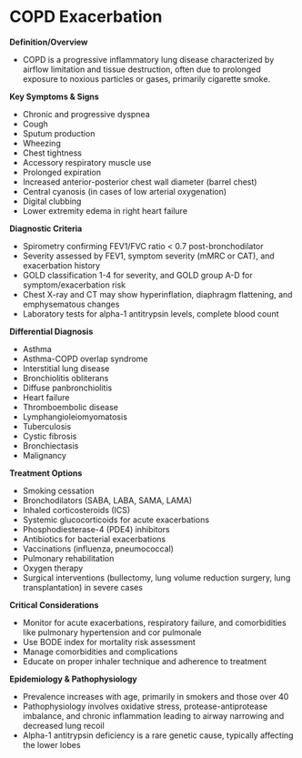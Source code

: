 # COPD Exacerbation

**Definition/Overview**
- COPD is a progressive inflammatory lung disease characterized by airflow limitation and tissue destruction, often due to prolonged exposure to noxious particles or gases, primarily cigarette smoke.

**Key Symptoms & Signs**
- Chronic and progressive dyspnea
- Cough
- Sputum production
- Wheezing
- Chest tightness
- Accessory respiratory muscle use
- Prolonged expiration
- Increased anterior-posterior chest wall diameter (barrel chest)
- Central cyanosis (in cases of low arterial oxygenation)
- Digital clubbing
- Lower extremity edema in right heart failure

**Diagnostic Criteria**
- Spirometry confirming FEV1/FVC ratio < 0.7 post-bronchodilator
- Severity assessed by FEV1, symptom severity (mMRC or CAT), and exacerbation history
- GOLD classification 1-4 for severity, and GOLD group A-D for symptom/exacerbation risk
- Chest X-ray and CT may show hyperinflation, diaphragm flattening, and emphysematous changes
- Laboratory tests for alpha-1 antitrypsin levels, complete blood count

**Differential Diagnosis**
- Asthma
- Asthma-COPD overlap syndrome
- Interstitial lung disease
- Bronchiolitis obliterans
- Diffuse panbronchiolitis
- Heart failure
- Thromboembolic disease
- Lymphangioleiomyomatosis
- Tuberculosis
- Cystic fibrosis
- Bronchiectasis
- Malignancy

**Treatment Options**
- Smoking cessation
- Bronchodilators (SABA, LABA, SAMA, LAMA)
- Inhaled corticosteroids (ICS)
- Systemic glucocorticoids for acute exacerbations
- Phosphodiesterase-4 (PDE4) inhibitors
- Antibiotics for bacterial exacerbations
- Vaccinations (influenza, pneumococcal)
- Pulmonary rehabilitation
- Oxygen therapy
- Surgical interventions (bullectomy, lung volume reduction surgery, lung transplantation) in severe cases

**Critical Considerations**
- Monitor for acute exacerbations, respiratory failure, and comorbidities like pulmonary hypertension and cor pulmonale
- Use BODE index for mortality risk assessment
- Manage comorbidities and complications
- Educate on proper inhaler technique and adherence to treatment

**Epidemiology & Pathophysiology**
- Prevalence increases with age, primarily in smokers and those over 40
- Pathophysiology involves oxidative stress, protease-antiprotease imbalance, and chronic inflammation leading to airway narrowing and decreased lung recoil
- Alpha-1 antitrypsin deficiency is a rare genetic cause, typically affecting the lower lobes